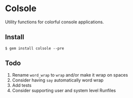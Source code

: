 Colsole
=======

Utility functions for colorful console applications.

Install
-------

	$ gem install colsole --pre


Todo
----

1. Rename `word_wrap` to `wrap` and/or make it wrap on spaces
2. Consider having `say` automatically word wrap
3. Add tests
4. Consider supporting user and system level Runfiles